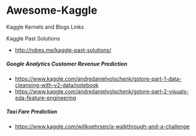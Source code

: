 # Awesome-Kaggle
Kaggle Kernels and Blogs Links


Kaggle Past Solutions  
* http://ndres.me/kaggle-past-solutions/  

##### Google Analytics Customer Revenue Prediction  
* https://www.kaggle.com/andredanielvolschenk/gstore-part-1-data-cleansing-with-v2-data/notebook  
* https://www.kaggle.com/andredanielvolschenk/gstore-part-2-visuals-eda-feature-engineering  

##### Taxi Fare Prediction  
* https://www.kaggle.com/willkoehrsen/a-walkthrough-and-a-challenge  

